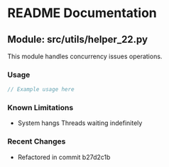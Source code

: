 # README Documentation

## Module: src/utils/helper_22.py

This module handles concurrency issues operations.

### Usage

```javascript
// Example usage here
```

### Known Limitations

- System hangs Threads waiting indefinitely

### Recent Changes

- Refactored in commit b27d2c1b
